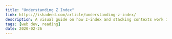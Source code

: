 ```yaml
---
title: "Understanding Z Index"
link: https://ishadeed.com/article/understanding-z-index/
description: A visual guide on how z-index and stacking contexts work in CSS.
tags: [web dev, reading]
date: 2020-02-26
---
```

